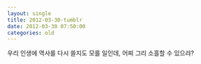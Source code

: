 ```yaml
---
layout: single
title: 2012-03-30-tumblr
date: 2012-03-30 07:50:00
categories: old
---
```

우리 인생에 역사를 다시 쓸지도 모를 일인데, 어찌 그리 소흘할 수 있으랴?

